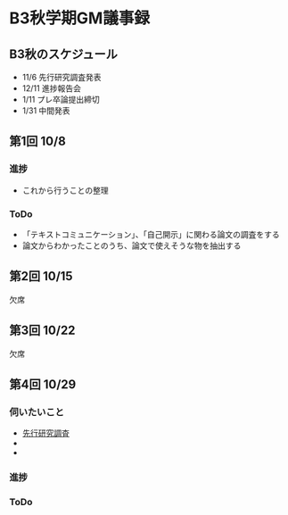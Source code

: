 # B3秋学期GM議事録
## B3秋のスケジュール
- 11/6 先行研究調査発表
- 12/11 進捗報告会
- 1/11 プレ卒論提出締切
- 1/31 中間発表

## 第1回 10/8
### 進捗
- これから行うことの整理
### ToDo
- 「テキストコミュニケーション」、「自己開示」に関わる論文の調査をする
- 論文からわかったことのうち、論文で使えそうな物を抽出する

## 第2回 10/15
欠席

## 第3回 10/22
欠席

## 第4回 10/29
### 伺いたいこと
- [先行研究調査](https://github.com/YutaroShinomiya/Yutaro-Shinomiya/blob/fd3a79415db70121c89f2779f0eb7dff281f1ab3/GM%E8%AD%B0%E4%BA%8B%E9%8C%B2/%E5%85%88%E8%A1%8C%E7%A0%94%E7%A9%B6%E8%AA%BF%E6%9F%BB.md)
- 
- 
### 進捗
### ToDo

